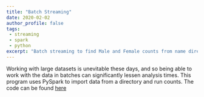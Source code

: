 ```yaml
---
title: "Batch Streaming"
date: 2020-02-02
author_profile: false
tags: 
 - streaming
 - spark
 - python
excerpt: "Batch streaming to find Male and Female counts from name directories."
---
```


Working with large datasets is unevitable these days, and so being able to work with the data in batches can significantly lessen analysis times. This program uses PySpark to import data from a directory and run counts. The code can be found [here](https://github.com/jckett/Batch_Processing)

